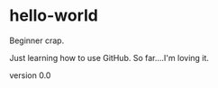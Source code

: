 # hello-world

Beginner crap. 

Just learning how to use GitHub. So far....I'm loving it.

version 0.0
